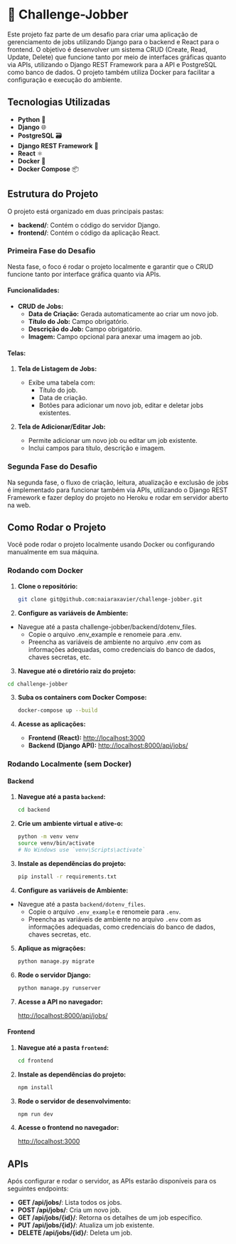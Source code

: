 # 🚀 Challenge-Jobber

Este projeto faz parte de um desafio para criar uma aplicação de gerenciamento de jobs utilizando Django para o backend e React para o frontend. O objetivo é desenvolver um sistema CRUD (Create, Read, Update, Delete) que funcione tanto por meio de interfaces gráficas quanto via APIs, utilizando o Django REST Framework para a API e PostgreSQL como banco de dados. O projeto também utiliza Docker para facilitar a configuração e execução do ambiente.

## Tecnologias Utilizadas

- **Python** 🐍
- **Django** 🌐
- **PostgreSQL** 🗃️
- **Django REST Framework** 🔗
- **React** ⚛️
- **Docker** 🐳
- **Docker Compose** 📦

## Estrutura do Projeto

O projeto está organizado em duas principais pastas:

- **backend/**: Contém o código do servidor Django.
- **frontend/**: Contém o código da aplicação React.

### Primeira Fase do Desafio

Nesta fase, o foco é rodar o projeto localmente e garantir que o CRUD funcione tanto por interface gráfica quanto via APIs.

#### Funcionalidades:

- **CRUD de Jobs:**
  - **Data de Criação:** Gerada automaticamente ao criar um novo job.
  - **Título do Job:** Campo obrigatório.
  - **Descrição do Job:** Campo obrigatório.
  - **Imagem:** Campo opcional para anexar uma imagem ao job.

#### Telas:

1. **Tela de Listagem de Jobs:**

   - Exibe uma tabela com:
     - Título do job.
     - Data de criação.
     - Botões para adicionar um novo job, editar e deletar jobs existentes.

2. **Tela de Adicionar/Editar Job:**
   - Permite adicionar um novo job ou editar um job existente.
   - Inclui campos para título, descrição e imagem.

### Segunda Fase do Desafio

Na segunda fase, o fluxo de criação, leitura, atualização e exclusão de jobs é implementado para funcionar também via APIs, utilizando o Django REST Framework e fazer deploy do projeto no Heroku e rodar em servidor aberto na web.

## Como Rodar o Projeto

Você pode rodar o projeto localmente usando Docker ou configurando manualmente em sua máquina.

### Rodando com Docker

1. **Clone o repositório:**

   ```bash
   git clone git@github.com:naiaraxavier/challenge-jobber.git
   ```

2. **Configure as variáveis de Ambiente:**

- Navegue até a pasta challenge-jobber/backend/dotenv_files.
  - Copie o arquivo .env_example e renomeie para .env.
  - Preencha as variáveis de ambiente no arquivo .env com as informações adequadas, como credenciais do banco de dados, chaves secretas, etc.

3. **Navegue até o diretório raiz do projeto:**

```bash
cd challenge-jobber
```

3. **Suba os containers com Docker Compose:**

   ```bash
   docker-compose up --build
   ```

4. **Acesse as aplicações:**

   - **Frontend (React):** [http://localhost:3000](http://localhost:3000)
   - **Backend (Django API):** [http://localhost:8000/api/jobs/](http://localhost:8000/api/jobs/)

### Rodando Localmente (sem Docker)

#### Backend

1. **Navegue até a pasta `backend`:**

   ```bash
   cd backend
   ```

2. **Crie um ambiente virtual e ative-o:**

   ```bash
   python -m venv venv
   source venv/bin/activate
   # No Windows use `venv\Scripts\activate`
   ```

3. **Instale as dependências do projeto:**

   ```bash
   pip install -r requirements.txt
   ```

4. **Configure as variáveis de Ambiente:**

- Navegue até a pasta `backend/dotenv_files`.
  - Copie o arquivo `.env_example` e renomeie para `.env`.
  - Preencha as variáveis de ambiente no arquivo `.env` com as informações adequadas, como credenciais do banco de dados, chaves secretas, etc.

5. **Aplique as migrações:**

   ```bash
   python manage.py migrate
   ```

6. **Rode o servidor Django:**

   ```bash
   python manage.py runserver
   ```

7. **Acesse a API no navegador:**

   [http://localhost:8000/api/jobs/](http://localhost:8000/api/jobs/)

#### Frontend

1. **Navegue até a pasta `frontend`:**

   ```bash
   cd frontend
   ```

2. **Instale as dependências do projeto:**

   ```bash
   npm install
   ```

3. **Rode o servidor de desenvolvimento:**

   ```bash
   npm run dev
   ```

4. **Acesse o frontend no navegador:**

   [http://localhost:3000](http://localhost:3000)

## APIs

Após configurar e rodar o servidor, as APIs estarão disponíveis para os seguintes endpoints:

- **GET /api/jobs/**: Lista todos os jobs.
- **POST /api/jobs/**: Cria um novo job.
- **GET /api/jobs/{id}/**: Retorna os detalhes de um job específico.
- **PUT /api/jobs/{id}/**: Atualiza um job existente.
- **DELETE /api/jobs/{id}/**: Deleta um job.
